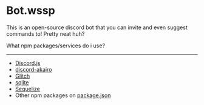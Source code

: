 # Bot.wssp

This is an open-source discord bot that you can invite and even suggest commands to! Pretty neat huh?

What npm packages/services do i use?

---

- [Discord.js](https://discord.js.org/#/)
- [discord-akairo](https://discord-akairo.github.io/#/)
- [Glitch](https://glitch.com/)
- [sqlite](https://www.npmjs.com/package/sqlite)
- [Sequelize](https://sequelize.org/)
- Other npm packages on [package.json](package.json)
